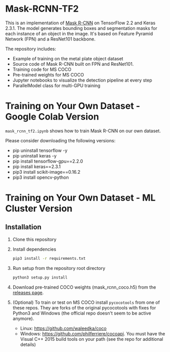 # Mask-RCNN-TF2
This is an implementation of [Mask R-CNN](https://arxiv.org/abs/1703.06870) on TensorFlow 2.2 and Keras 2.3.1. The model generates bounding boxes and segmentation masks for each instance of an object in the image. It's based on Feature Pyramid Network (FPN) and a ResNet101 backbone.

The repository includes:
* Example of training on the metal plate object dataset
* Source code of Mask R-CNN built on FPN and ResNet101.
* Training code for MS COCO
* Pre-trained weights for MS COCO
* Jupyter notebooks to visualize the detection pipeline at every step
* ParallelModel class for multi-GPU training

# Training on Your Own Dataset - Google Colab Version 

`mask_rcnn_tf2.ipynb` shows how to train Mask R-CNN on our own dataset.

Please consider downloading the following versions: 

* pip uninstall tensorflow -y
* pip uninstall keras -y
* pip install tensorflow-gpu==2.2.0
* pip install keras==2.3.1
* pip3 install scikit-image==0.16.2
* pip3 install opencv-python

# Training on Your Own Dataset - ML Cluster Version
 ## Installation
1. Clone this repository
2. Install dependencies
   ```bash
   pip3 install -r requirements.txt
   ```
3. Run setup from the repository root directory
    ```bash
    python3 setup.py install
    ``` 
3. Download pre-trained COCO weights (mask_rcnn_coco.h5) from the [releases page](https://github.com/matterport/Mask_RCNN/releases).
4. (Optional) To train or test on MS COCO install `pycocotools` from one of these repos. They are forks of the original pycocotools with fixes for Python3 and Windows (the official repo doesn't seem to be active anymore).

    * Linux: https://github.com/waleedka/coco
    * Windows: https://github.com/philferriere/cocoapi.
    You must have the Visual C++ 2015 build tools on your path (see the repo for additional details)

